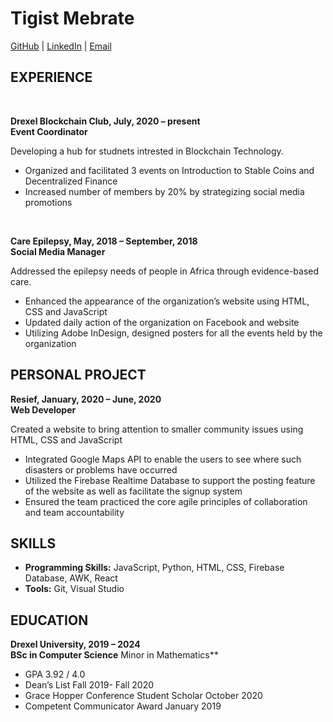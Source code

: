 
# Tigist Mebrate

[GitHub](https://github.com/Tigistamebrate) | [LinkedIn](http://www.linkedin.com/in/Tigistamebrate) | [Email](mailto:tam389@drexel.edu)

EXPERIENCE
-
<br>

**Drexel Blockchain Club, July, 2020 – present <br>
Event Coordinator**

Developing a hub for studnets intrested in Blockchain Technology.

-	Organized and facilitated 3 events on Introduction to Stable Coins and Decentralized Finance
- Increased number of members by 20% by strategizing social media promotions 

<br>

**Care Epilepsy, May, 2018 – September, 2018 <br>
Social Media Manager**

Addressed the epilepsy needs of people in Africa through evidence-based care.

- Enhanced the appearance of the organization’s website using HTML, CSS and JavaScript 
- Updated daily action of the organization on Facebook and website
- Utilizing Adobe InDesign, designed posters for all the events held by the organization 


PERSONAL PROJECT
-

**Resief, January, 2020 – June, 2020 <br>
Web Developer**

Created a website to bring attention to smaller community issues using HTML, CSS and JavaScript 

-	Integrated Google Maps API to enable the users to see where such disasters or problems have occurred
- Utilized the Firebase Realtime Database to support the posting feature of the website as well as facilitate the signup system
- Ensured the team practiced the core agile principles of collaboration and team accountability 

SKILLS
-

- **Programming Skills:** JavaScript, Python, HTML, CSS, Firebase Database, AWK, React
- **Tools:** Git, Visual Studio


EDUCATION
- 
**Drexel University, 2019 – 2024 <br>
BSc in Computer Science**
Minor in Mathematics**

 - GPA 3.92 / 4.0
 - Dean’s List Fall 2019- Fall 2020
 - Grace Hopper Conference Student Scholar October 2020
 - Competent Communicator Award January 2019
